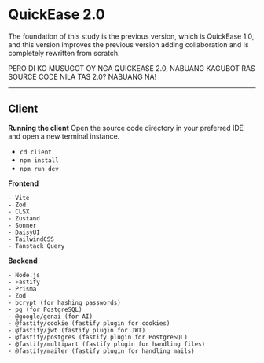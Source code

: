# QuickEase 2.0

The foundation of this study is the previous version, which is QuickEase 1.0, and this version improves the previous version adding collaboration and is completely rewritten from scratch.

PERO DI KO MUSUGOT OY NGA QUICKEASE 2.0, NABUANG KAGUBOT RAS SOURCE CODE NILA TAS 2.0? NABUANG NA!

---

## Client

**Running the client**
Open the source code directory in your preferred IDE and open a new terminal instance.

- `cd client`
- `npm install`
- `npm run dev`

**Frontend**

```
- Vite
- Zod
- CLSX
- Zustand
- Sonner
- DaisyUI
- TailwindCSS
- Tanstack Query
```

**Backend**

```
- Node.js
- Fastify
- Prisma
- Zod
- bcrypt (for hashing passwords)
- pg (for PostgreSQL)
- @google/genai (for AI)
- @fastify/cookie (fastify plugin for cookies)
- @fastify/jwt (fastify plugin for JWT)
- @fastify/postgres (fastify plugin for PostgreSQL)
- @fastify/multipart (fastify plugin for handling files)
- @fastify/mailer (fastify plugin for handling mails)
```
